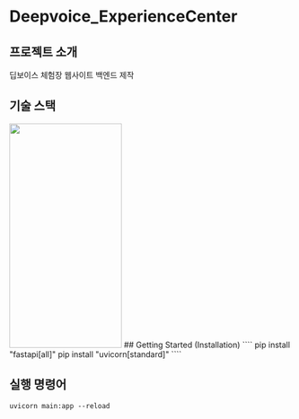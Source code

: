 # Deepvoice_ExperienceCenter

## 프로젝트 소개
딥보이스 체험장 웹사이트 백엔드 제작

## 기술 스택
<img src="https://github.com/yuri0329/Deepvoice_ExperienceCenter/assets/104057240/aeb61790-1584-4b4e-9628-9c118d9ee557.png" width="200" height="400"/>
## Getting Started (Installation)
````
pip install "fastapi[all]"
pip install "uvicorn[standard]"
````

## 실행 명령어
````
uvicorn main:app --reload
````
